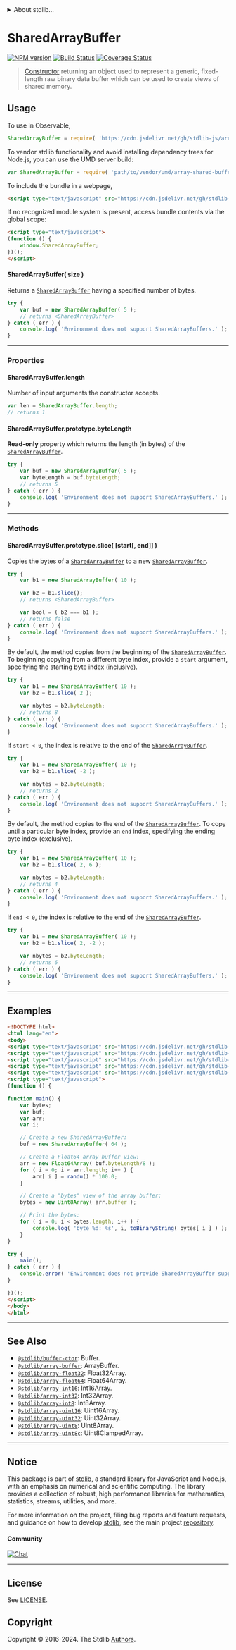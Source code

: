 <!--

@license Apache-2.0

Copyright (c) 2018 The Stdlib Authors.

Licensed under the Apache License, Version 2.0 (the "License");
you may not use this file except in compliance with the License.
You may obtain a copy of the License at

   http://www.apache.org/licenses/LICENSE-2.0

Unless required by applicable law or agreed to in writing, software
distributed under the License is distributed on an "AS IS" BASIS,
WITHOUT WARRANTIES OR CONDITIONS OF ANY KIND, either express or implied.
See the License for the specific language governing permissions and
limitations under the License.

-->


<details>
  <summary>
    About stdlib...
  </summary>
  <p>We believe in a future in which the web is a preferred environment for numerical computation. To help realize this future, we've built stdlib. stdlib is a standard library, with an emphasis on numerical and scientific computation, written in JavaScript (and C) for execution in browsers and in Node.js.</p>
  <p>The library is fully decomposable, being architected in such a way that you can swap out and mix and match APIs and functionality to cater to your exact preferences and use cases.</p>
  <p>When you use stdlib, you can be absolutely certain that you are using the most thorough, rigorous, well-written, studied, documented, tested, measured, and high-quality code out there.</p>
  <p>To join us in bringing numerical computing to the web, get started by checking us out on <a href="https://github.com/stdlib-js/stdlib">GitHub</a>, and please consider <a href="https://opencollective.com/stdlib">financially supporting stdlib</a>. We greatly appreciate your continued support!</p>
</details>

# SharedArrayBuffer

[![NPM version][npm-image]][npm-url] [![Build Status][test-image]][test-url] [![Coverage Status][coverage-image]][coverage-url] <!-- [![dependencies][dependencies-image]][dependencies-url] -->

> [Constructor][mdn-sharedarraybuffer] returning an object used to represent a generic, fixed-length raw binary data buffer which can be used to create views of shared memory.

<!-- Section to include introductory text. Make sure to keep an empty line after the intro `section` element and another before the `/section` close. -->

<section class="intro">

</section>

<!-- /.intro -->

<!-- Package usage documentation. -->



<section class="usage">

## Usage

To use in Observable,

```javascript
SharedArrayBuffer = require( 'https://cdn.jsdelivr.net/gh/stdlib-js/array-shared-buffer@umd/browser.js' )
```

To vendor stdlib functionality and avoid installing dependency trees for Node.js, you can use the UMD server build:

```javascript
var SharedArrayBuffer = require( 'path/to/vendor/umd/array-shared-buffer/index.js' )
```

To include the bundle in a webpage,

```html
<script type="text/javascript" src="https://cdn.jsdelivr.net/gh/stdlib-js/array-shared-buffer@umd/browser.js"></script>
```

If no recognized module system is present, access bundle contents via the global scope:

```html
<script type="text/javascript">
(function () {
    window.SharedArrayBuffer;
})();
</script>
```

#### SharedArrayBuffer( size )

Returns a [`SharedArrayBuffer`][mdn-sharedarraybuffer] having a specified number of bytes.

<!-- eslint-disable stdlib/require-globals, no-unused-vars, no-inner-declarations -->

```javascript
try {
    var buf = new SharedArrayBuffer( 5 );
    // returns <SharedArrayBuffer>
} catch ( err ) {
    console.log( 'Environment does not support SharedArrayBuffers.' );
}
```

* * *

### Properties

#### SharedArrayBuffer.length

Number of input arguments the constructor accepts.

<!-- eslint-disable stdlib/require-globals -->

```javascript
var len = SharedArrayBuffer.length;
// returns 1
```

#### SharedArrayBuffer.prototype.byteLength

**Read-only** property which returns the length (in bytes) of the [`SharedArrayBuffer`][mdn-sharedarraybuffer].

<!-- eslint-disable stdlib/require-globals, no-unused-vars, no-inner-declarations -->

```javascript
try {
    var buf = new SharedArrayBuffer( 5 );
    var byteLength = buf.byteLength;
    // returns 5
} catch ( err ) {
    console.log( 'Environment does not support SharedArrayBuffers.' );
}
```

* * *

### Methods

#### SharedArrayBuffer.prototype.slice( \[start\[, end]] )

Copies the bytes of a [`SharedArrayBuffer`][mdn-sharedarraybuffer] to a new [`SharedArrayBuffer`][mdn-sharedarraybuffer].

<!-- eslint-disable stdlib/require-globals, no-unused-vars, no-inner-declarations -->

```javascript
try {
    var b1 = new SharedArrayBuffer( 10 );

    var b2 = b1.slice();
    // returns <SharedArrayBuffer>

    var bool = ( b2 === b1 );
    // returns false
} catch ( err ) {
    console.log( 'Environment does not support SharedArrayBuffers.' );
}
```

By default, the method copies from the beginning of the [`SharedArrayBuffer`][mdn-sharedarraybuffer]. To beginning copying from a different byte index, provide a `start` argument, specifying the starting byte index (inclusive).

<!-- eslint-disable stdlib/require-globals, no-unused-vars, no-inner-declarations -->

```javascript
try {
    var b1 = new SharedArrayBuffer( 10 );
    var b2 = b1.slice( 2 );

    var nbytes = b2.byteLength;
    // returns 8
} catch ( err ) {
    console.log( 'Environment does not support SharedArrayBuffers.' );
}
```

If `start < 0`, the index is relative to the end of the [`SharedArrayBuffer`][mdn-sharedarraybuffer].

<!-- eslint-disable stdlib/require-globals, no-unused-vars, no-inner-declarations -->

```javascript
try {
    var b1 = new SharedArrayBuffer( 10 );
    var b2 = b1.slice( -2 );

    var nbytes = b2.byteLength;
    // returns 2
} catch ( err ) {
    console.log( 'Environment does not support SharedArrayBuffers.' );
}
```

By default, the method copies to the end of the [`SharedArrayBuffer`][mdn-sharedarraybuffer]. To copy until a particular byte index, provide an `end` index, specifying the ending byte index (exclusive).

<!-- eslint-disable stdlib/require-globals, no-unused-vars, no-inner-declarations -->

```javascript
try {
    var b1 = new SharedArrayBuffer( 10 );
    var b2 = b1.slice( 2, 6 );

    var nbytes = b2.byteLength;
    // returns 4
} catch ( err ) {
    console.log( 'Environment does not support SharedArrayBuffers.' );
}
```

If `end < 0`, the index is relative to the end of the [`SharedArrayBuffer`][mdn-sharedarraybuffer].

<!-- eslint-disable stdlib/require-globals, no-unused-vars, no-inner-declarations -->

```javascript
try {
    var b1 = new SharedArrayBuffer( 10 );
    var b2 = b1.slice( 2, -2 );

    var nbytes = b2.byteLength;
    // returns 6
} catch ( err ) {
    console.log( 'Environment does not support SharedArrayBuffers.' );
}
```

</section>

<!-- /.usage -->

* * *

<!-- Package usage notes. Make sure to keep an empty line after the `section` element and another before the `/section` close. -->

<section class="notes">

</section>

<!-- /.notes -->

<!-- Package usage examples. -->

<section class="examples">

## Examples

<!-- TODO: update example to show explicit threading use case -->

<!-- eslint no-undef: "error" -->

<!-- eslint-disable no-unused-vars -->

```html
<!DOCTYPE html>
<html lang="en">
<body>
<script type="text/javascript" src="https://cdn.jsdelivr.net/gh/stdlib-js/random-base-randu@umd/browser.js"></script>
<script type="text/javascript" src="https://cdn.jsdelivr.net/gh/stdlib-js/array-float64@umd/browser.js"></script>
<script type="text/javascript" src="https://cdn.jsdelivr.net/gh/stdlib-js/array-uint8@umd/browser.js"></script>
<script type="text/javascript" src="https://cdn.jsdelivr.net/gh/stdlib-js/number-uint8-base-to-binary-string@umd/browser.js"></script>
<script type="text/javascript" src="https://cdn.jsdelivr.net/gh/stdlib-js/array-shared-buffer@umd/browser.js"></script>
<script type="text/javascript">
(function () {

function main() {
    var bytes;
    var buf;
    var arr;
    var i;

    // Create a new SharedArrayBuffer:
    buf = new SharedArrayBuffer( 64 );

    // Create a Float64 array buffer view:
    arr = new Float64Array( buf.byteLength/8 );
    for ( i = 0; i < arr.length; i++ ) {
        arr[ i ] = randu() * 100.0;
    }

    // Create a "bytes" view of the array buffer:
    bytes = new Uint8Array( arr.buffer );

    // Print the bytes:
    for ( i = 0; i < bytes.length; i++ ) {
        console.log( 'byte %d: %s', i, toBinaryString( bytes[ i ] ) );
    }
}

try {
    main();
} catch ( err ) {
    console.error( 'Environment does not provide SharedArrayBuffer support.' );
}

})();
</script>
</body>
</html>
```

</section>

<!-- /.examples -->

<!-- Section to include cited references. If references are included, add a horizontal rule *before* the section. Make sure to keep an empty line after the `section` element and another before the `/section` close. -->

<section class="references">

</section>

<!-- /.references -->

<!-- Section for related `stdlib` packages. Do not manually edit this section, as it is automatically populated. -->

<section class="related">

* * *

## See Also

-   <span class="package-name">[`@stdlib/buffer-ctor`][@stdlib/buffer/ctor]</span><span class="delimiter">: </span><span class="description">Buffer.</span>
-   <span class="package-name">[`@stdlib/array-buffer`][@stdlib/array/buffer]</span><span class="delimiter">: </span><span class="description">ArrayBuffer.</span>
-   <span class="package-name">[`@stdlib/array-float32`][@stdlib/array/float32]</span><span class="delimiter">: </span><span class="description">Float32Array.</span>
-   <span class="package-name">[`@stdlib/array-float64`][@stdlib/array/float64]</span><span class="delimiter">: </span><span class="description">Float64Array.</span>
-   <span class="package-name">[`@stdlib/array-int16`][@stdlib/array/int16]</span><span class="delimiter">: </span><span class="description">Int16Array.</span>
-   <span class="package-name">[`@stdlib/array-int32`][@stdlib/array/int32]</span><span class="delimiter">: </span><span class="description">Int32Array.</span>
-   <span class="package-name">[`@stdlib/array-int8`][@stdlib/array/int8]</span><span class="delimiter">: </span><span class="description">Int8Array.</span>
-   <span class="package-name">[`@stdlib/array-uint16`][@stdlib/array/uint16]</span><span class="delimiter">: </span><span class="description">Uint16Array.</span>
-   <span class="package-name">[`@stdlib/array-uint32`][@stdlib/array/uint32]</span><span class="delimiter">: </span><span class="description">Uint32Array.</span>
-   <span class="package-name">[`@stdlib/array-uint8`][@stdlib/array/uint8]</span><span class="delimiter">: </span><span class="description">Uint8Array.</span>
-   <span class="package-name">[`@stdlib/array-uint8c`][@stdlib/array/uint8c]</span><span class="delimiter">: </span><span class="description">Uint8ClampedArray.</span>

</section>

<!-- /.related -->

<!-- Section for all links. Make sure to keep an empty line after the `section` element and another before the `/section` close. -->


<section class="main-repo" >

* * *

## Notice

This package is part of [stdlib][stdlib], a standard library for JavaScript and Node.js, with an emphasis on numerical and scientific computing. The library provides a collection of robust, high performance libraries for mathematics, statistics, streams, utilities, and more.

For more information on the project, filing bug reports and feature requests, and guidance on how to develop [stdlib][stdlib], see the main project [repository][stdlib].

#### Community

[![Chat][chat-image]][chat-url]

---

## License

See [LICENSE][stdlib-license].


## Copyright

Copyright &copy; 2016-2024. The Stdlib [Authors][stdlib-authors].

</section>

<!-- /.stdlib -->

<!-- Section for all links. Make sure to keep an empty line after the `section` element and another before the `/section` close. -->

<section class="links">

[npm-image]: http://img.shields.io/npm/v/@stdlib/array-shared-buffer.svg
[npm-url]: https://npmjs.org/package/@stdlib/array-shared-buffer

[test-image]: https://github.com/stdlib-js/array-shared-buffer/actions/workflows/test.yml/badge.svg?branch=main
[test-url]: https://github.com/stdlib-js/array-shared-buffer/actions/workflows/test.yml?query=branch:main

[coverage-image]: https://img.shields.io/codecov/c/github/stdlib-js/array-shared-buffer/main.svg
[coverage-url]: https://codecov.io/github/stdlib-js/array-shared-buffer?branch=main

<!--

[dependencies-image]: https://img.shields.io/david/stdlib-js/array-shared-buffer.svg
[dependencies-url]: https://david-dm.org/stdlib-js/array-shared-buffer/main

-->

[chat-image]: https://img.shields.io/gitter/room/stdlib-js/stdlib.svg
[chat-url]: https://app.gitter.im/#/room/#stdlib-js_stdlib:gitter.im

[stdlib]: https://github.com/stdlib-js/stdlib

[stdlib-authors]: https://github.com/stdlib-js/stdlib/graphs/contributors

[umd]: https://github.com/umdjs/umd
[es-module]: https://developer.mozilla.org/en-US/docs/Web/JavaScript/Guide/Modules

[deno-url]: https://github.com/stdlib-js/array-shared-buffer/tree/deno
[deno-readme]: https://github.com/stdlib-js/array-shared-buffer/blob/deno/README.md
[umd-url]: https://github.com/stdlib-js/array-shared-buffer/tree/umd
[umd-readme]: https://github.com/stdlib-js/array-shared-buffer/blob/umd/README.md
[esm-url]: https://github.com/stdlib-js/array-shared-buffer/tree/esm
[esm-readme]: https://github.com/stdlib-js/array-shared-buffer/blob/esm/README.md
[branches-url]: https://github.com/stdlib-js/array-shared-buffer/blob/main/branches.md

[stdlib-license]: https://raw.githubusercontent.com/stdlib-js/array-shared-buffer/main/LICENSE

[mdn-sharedarraybuffer]: https://developer.mozilla.org/en-US/docs/Web/JavaScript/Reference/Global_Objects/SharedArrayBuffer

<!-- <related-links> -->

[@stdlib/buffer/ctor]: https://github.com/stdlib-js/buffer-ctor/tree/umd

[@stdlib/array/buffer]: https://github.com/stdlib-js/array-buffer/tree/umd

[@stdlib/array/float32]: https://github.com/stdlib-js/array-float32/tree/umd

[@stdlib/array/float64]: https://github.com/stdlib-js/array-float64/tree/umd

[@stdlib/array/int16]: https://github.com/stdlib-js/array-int16/tree/umd

[@stdlib/array/int32]: https://github.com/stdlib-js/array-int32/tree/umd

[@stdlib/array/int8]: https://github.com/stdlib-js/array-int8/tree/umd

[@stdlib/array/uint16]: https://github.com/stdlib-js/array-uint16/tree/umd

[@stdlib/array/uint32]: https://github.com/stdlib-js/array-uint32/tree/umd

[@stdlib/array/uint8]: https://github.com/stdlib-js/array-uint8/tree/umd

[@stdlib/array/uint8c]: https://github.com/stdlib-js/array-uint8c/tree/umd

<!-- </related-links> -->

</section>

<!-- /.links -->
